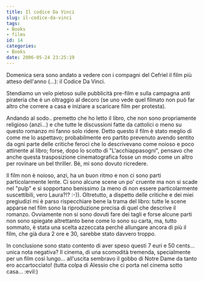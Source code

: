 ```yaml
---
title: Il codice Da Vinci
slug: il-codice-da-vinci
tags:
- Books
- films
id: 14
categories:
- Books
date: 2006-05-24 23:25:19
---
```


Domenica sera sono andato a vedere con i compagni del Cefriel il film più atteso dell'anno (...): il Codice Da Vinci.

Stendiamo un velo pietoso sulle pubblicità pre-film e sulla campagna anti pirateria che è un oltraggio al decoro (se uno vede quel filmato non può far altro che correre a casa e iniziare a scaricare film per protesta).

Andando al sodo.. premetto che ho letto il libro, che non sono propriamente religioso (anzi...) e che tutte le discussioni fatte da cattolici o meno su questo romanzo mi fanno solo ridere. Detto questo il film è stato meglio di come me lo aspettavo; probabilmente ero partito prevenuto avendo sentito da ogni parte delle critiche feroci che lo descrivevano come noioso e poco attinente al libro; forse, dopo lo scotto di "L'acchiappasogni", pensavo che anche questa trasposizione cinematografica fosse un modo come un altro per rovinare un bel thriller. Bè, mi sono dovuto ricredere.

Il film non è noioso, anzi, ha un buon ritmo e non ci sono parti particolarmente lente. Ci sono alcune scene un po' cruente ma non si scade nel "pulp" e si sopportano benissimo (a meno di non essere particolarmente suscettibili, vero Laura?!? :-)). Oltretutto, a dispetto delle critiche e dei miei pregiudizi mi è parso rispecchiare bene la trama del libro: tutte le scene apparse nel film sono la riproduzione precisa di quel che descrive il romanzo. Ovviamente non si sono dovuti fare dei tagli e forse alcune parti non sono spiegate altrettanto bene come lo sono su carta, ma, tutto sommato, è stata una scelta azzeccata perché allungare ancora di più il film, che già dura 2 ore e 30, sarebbe stato davvero troppo.

In conclusione sono stato contento di aver speso questi 7 euri e 50 cents... unica nota negativa? Il cinema, di una scomodità tremenda, specialmente per un film così lungo... all'uscita sembravo il gobbo di Notre Dame da tanto ero accartocciato! (tutta colpa di Alessio che ci porta nel cinema sotto casa... :evil:)
